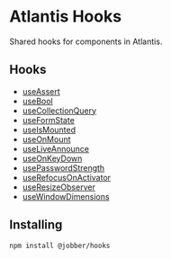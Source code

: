 # Atlantis Hooks

Shared hooks for components in Atlantis.

## Hooks

- [useAssert](../?path=/docs/hooks-useassert--docs)
- [useBool](../?path=/docs/hooks-usebool--docs)
- [useCollectionQuery](../?path=/docs/hooks-usecollectionquery--docs)
- [useFormState](../?path=/docs/hooks-useformstate--docs)
- [useIsMounted](../?path=/docs/hooks-useismounted--docs)
- [useOnMount](../?path=/docs/hooks-useonmount--docs)
- [useLiveAnnounce](../?path=/docs/hooks-useliveannounce--docs)
- [useOnKeyDown](../?path=/docs/hooks-useonkeydown--docs)
- [usePasswordStrength](../?path=/docs/hooks-usepasswordstrength--docs)
- [useRefocusOnActivator](../?path=/docs/hooks-userefocusonactivator--docs)
- [useResizeObserver](../?path=/docs/hooks-useresizeobserver--docs)
- [useWindowDimensions](../?path=/docs/hooks-usewindowdimensions--docs)

## Installing

`npm install @jobber/hooks`
